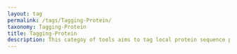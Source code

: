 ```yaml
---
layout: tag
permalink: /tags/Tagging-Protein/
taxonomy: Tagging-Protein
title: Tagging-Protein
description: This categoy of tools aims to tag local protein sequence pieces into functional classes.    
---
```

